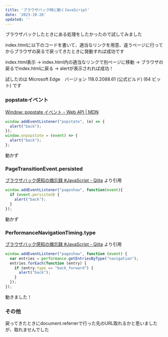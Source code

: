 ```yaml
---
title: 'ブラウザバック時に動くJavaScript'
date: '2023-10-26'
updated: ''
---
```


ブラウザバックしたときにある処理をしたかったので試してみました

index.htmlに以下のコードを書いて、適当なリンクを用意、違うページに行ってからブラウザの戻るで戻ってきたときに発動すれば成功です

index.html表示 -> index.html内の適当なリンクで別ページに移動 -> ブラウザの戻るでindex.htmlに戻る -> alertが表示されれば成功！

試したのは Microsoft Edge　バージョン 118.0.2088.61 (公式ビルド) (64 ビット) です

### popstateイベント

[Window: popstate イベント - Web API | MDN](https://developer.mozilla.org/ja/docs/Web/API/Window/popstate_event)

```js
window.addEventListener("popstate", (e) => {
  alert("back");
});
window.onpopstate = (event) => {
  alert("back");
};
```

動かず

### PageTransitionEvent.persisted

[ブラウザバック感知の備忘録 #JavaScript - Qiita](https://qiita.com/tf_okrt/items/0cf72e5fe082cdec6801) より引用

```js
window.addEventListener("pageshow", function(event){
  if (event.persisted) {
    alert("back");
  }
});
```

動かず

### PerformanceNavigationTiming.type

[ブラウザバック感知の備忘録 #JavaScript - Qiita](https://qiita.com/tf_okrt/items/0cf72e5fe082cdec6801) より引用

```js
window.addEventListener("pageshow", function (event) {
  var entries = performance.getEntriesByType("navigation");
  entries.forEach(function (entry) {
    if (entry.type == "back_forward") {
      alert("back");
    }
  });
});
```

動きました！

### その他

戻ってきたときにdocument.referrerで行った先のURL取れるかと思いましたが、取れませんでした
